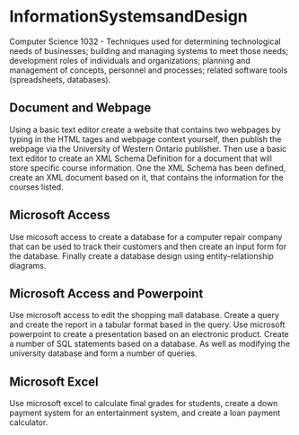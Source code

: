 # InformationSystemsandDesign
Computer Science 1032 - Techniques used for determining technological needs of businesses; building and managing systems to meet those needs; development roles of individuals and organizations; planning and management of concepts, personnel and processes; related software tools (spreadsheets, databases).

## Document and Webpage
Using a basic text editor create a website that contains two webpages by typing in the HTML tages and webpage context yourself, then publish the webpage via the University of Western Ontario publisher. Then use a basic text editor to create an XML Schema Definition for a document that will store specific course information. One the XML Schema has been defined, create an XML document based on it, that contains the information for the courses listed.

## Microsoft Access
Use micosoft access to create a database for a computer repair company that can be used to track their customers and then create an input form for the database. Finally create a database design using entity-relationship diagrams. 

## Microsoft Access and Powerpoint
Use microsoft access to edit the shopping mall database. Create a query and create the report in a tabular format based in the query. Use microsoft powerpoint to create a presentation based on an electronic product. Create a number of SQL statements based on a database. As well as modifying the university database and form a number of queries.

## Microsoft Excel
Use microsoft excel to calculate final grades for students, create a down payment system for an entertainment system, and create a loan payment calculator.
